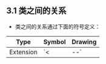 ## 3.1 类之间的关系
- 类之间的关系通过下面的符号定义：

| Type | Symbol | Drawing |
| ---- | ------ | ------- |
| Extension | `<|--` | aaa |

